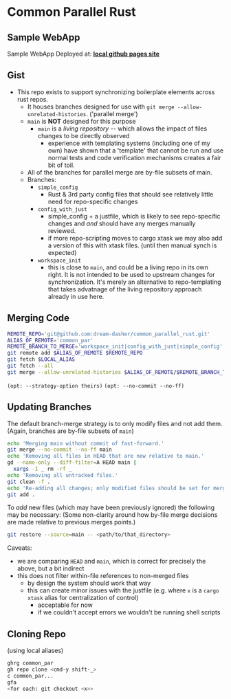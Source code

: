 # Common Parallel Rust

## Sample WebApp
Sample WebApp Deployed at: [**local github pages site**](https://dream-dasher.github.io/common_parallel_rust/)

## Gist
- This repo exists to support synchronizing boilerplate elements across rust repos.
  - It houses branches designed for use with `git merge --allow-unrelated-histories`. ('parallel merge')
  - `main` is **NOT** designed for this purpose
    - `main` is a *living repository* -- which allows the impact of files changes to be directly observed
      - experience with templating systems (including one of my own) have shown that a 'template' that cannot be run and use normal tests and code verification mechanisms creates a fair bit of toil.
  - All of the branches for parallel merge are by-file subsets of main.
  - Branches:
    - `simple_config`
      - Rust & 3rd party config files that should see relatively little need for repo-specific changes
    - `config_with_just`
      - simple_config + a justfile, which is likely to see repo-specific changes and *and* should have any merges manually reviewed.
      - if more repo-scripting moves to cargo xtask we may also add a version of this with xtask files.  (until then manual synch is expected)
    - `workspace_init`
      - this is close to `main`, and could be a living repo in its own right.  It is not intended to be used to upstream changes for synchronization.  It's merely an alternative to repo-templating that takes advatnage of the living repository approach already in use here.

## Merging Code
```zsh
REMOTE_REPO='git@github.com:dream-dasher/common_parallel_rust.git'
ALIAS_OF_REMOTE='common_par'
REMOTE_BRANCH_TO_MERGE='workspace_init|config_with_just|simple_config'
git remote add $ALIAS_OF_REMOTE $REMOTE_REPO
git fetch $LOCAL_ALIAS
git fetch --all
git merge --allow-unrelated-histories $ALIAS_OF_REMOTE/$REMOTE_BRANCH_TO_MERGE 
```
`(opt: --strategy-option theirs)`
`(opt: --no-commit --no-ff)`


## Updating Branches
The default branch-merge strategy is to only modify files and not add them.
(Again, branches are by-file subsets of `main`)
```zsh
echo 'Merging main without commit of fast-forward.'
git merge --no-commit --no-ff main
echo 'Removing all files in HEAD that are new relative to main.'
gd --name-only --diff-filter=A HEAD main |
  xargs -I _ rm -rf _
echo 'Removing all untracked files.'
git clean -f .
echo 'Re-adding all changes; only modified files should be set for merge.'
git add .
```
To *add* new files (which may have been previously ignored) the following may be necessary:
(Some non-clarity around how by-file merge decisions are made relative to previous merges points.)
```zsh
git restore --source=main -- <path/to/that_directory>
```

Caveats:
 - we are comparing `HEAD` and `main`, which is correct for precisely the above, but a bit indirect
 - this does not filter within-file references to non-merged files
   - by design the system should work that way
   - this can create minor issues with the justfile (e.g. where `x` is a `cargo xtask` alias for centralization of control)
     - acceptable for now
     - if we couldn't accept errors we wouldn't be running shell scripts


## Cloning Repo
(using local aliases)
```zsh
ghrg common_par
gh repo clone <cmd-y shift-_>
c common_par...
gfa
<for each: git checkout <x>>
```
